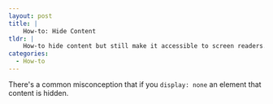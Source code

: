 ```yaml
---
layout: post
title: |
    How-to: Hide Content
tldr: |
    How-to hide content but still make it accessible to screen readers.
categories:
  - How-to
---
```


There's a common misconception that if you `display: none` an element that content is hidden.